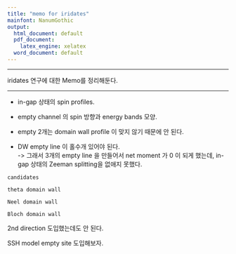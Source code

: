 ```yaml
---
title: "memo for iridates"
mainfont: NanumGothic
output:
  html_document: default
  pdf_document:
    latex_engine: xelatex
  word_document: default
---
```






***

iridates 연구에 대한 Memo를 정리해둔다.


***

* in-gap 상태의 spin profiles.

* empty channel 의 spin 방향과 energy bands 모양.

* empty 2개는 domain wall profile 이 맞지 않기 때문에 안 된다.

* DW empty line 이 홀수개 있어야 된다.  
-> 그래서 3개의 empty line 을 만들어서 net moment 가 0 이 되게 했는데, in-gap 상태의 Zeeman splitting을 없애지 못했다.


```
candidates

theta domain wall

Neel domain wall

Bloch domain wall
```


2nd direction 도입했는데도 안 된다.

SSH model empty site 도입해보자.










